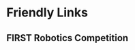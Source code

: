 <script setup>
import { VPTeamMembers } from 'vitepress/theme'

const frcmembers = [
  {
    avatar: 'https://github.com/laytcai.png',
    name: 'Layton Cai',
    // title: 'Co-founder',
    org: 'FRC8011',
    links: [
      { icon: 'github', link: 'https://github.com/laytcai' }
    ]
  },
  {
    avatar: 'https://github.com/edward-yue-peng.png',
    name: 'Yue Peng',
    title: 'Co-founder',
    org: 'FRC8811',
    orgLink: 'https://github.com/frc8811',
    links: [
      { icon: 'github', link: 'https://github.com/edward-yue-peng' }
    ]
  },
  {
    avatar: 'https://github.com/flowerst-0416.png',
    name: 'Fujun Ruan',
    title: 'Mentor',
    org: 'FRC8214',
    orgLink: 'https://github.com/frcnextinnovation',
    desc: '',
    links: [
      {icon:'github', link:'https://github.com/flowerst-0416'},
      {icon: 'orcid', link:'https://orcid.org/0009-0007-7552-3913'},
      {icon:'googlescholar', link:'https://scholar.google.com/citations?user=0C7Zg4QAAAAJ&hl'},
      {icon: 'homepage', link: 'https://fujunruan.com'}
    ]
  },
  {
    avatar: 'https://github.com/rockyxrq.png',
    name: 'Rocky Xu',
    title: 'Program Mentor',
    org: 'FRC8214',
    orgLink: 'https://github.com/frcnextinnovation',
    desc: '',
    links: [
      { icon: 'github', link: 'https://github.com/rockyxrq' },
      { icon: 'homepage', link: 'https://www.rocky-xrq.com/' }
    ]
  },
  {
    avatar: 'https://github.com/mirrorcy.png',
    name: 'MirrorCY',
    title: 'Program Mentor',
    org: 'FRC8214',
    orgLink: 'https://github.com/frcnextinnovation',
    desc: '',
    links: [
      {icon:'github', link:'https://github.com/mirrorcy'}
    ]
  },
  {
    avatar: 'https://github.com/Waipok-Fu.png',
    name: 'Waipok Fu',
    title: 'Program Mentor',
    org: 'FRC8214',
    orgLink: 'https://github.com/frcnextinnovation',
    desc: '',
    links: [
      {icon:'github', link:'https://github.com/waipok-fu'},
      {icon:'homepage', link:'waipok-fu.github.io'}
    ]
  },
  {
    avatar: 'https://github.com/boring180.png',
    name: 'Borong Xu',
    title: 'Alumni',
    org: 'FRC5449',
    desc: '',
    links: [
      { icon: 'github', link: 'https://github.com/boring180' },
      { icon: 'homepage', link: 'https://boring180.github.io/' }
    ]
  }
]

const hkustmembers = [
  {}
]
</script>

# Friendly Links

## FIRST Robotics Competition

<VPTeamMembers size="small" :members="frcmembers" />

<!-- ## HKUST

<VPTeamMembers size="small" :members="hkustmembers" /> -->
